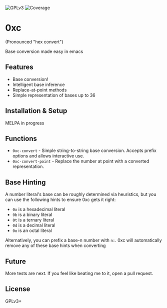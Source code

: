![GPLv3](https://img.shields.io/badge/license-GPLv3-brightgreen.svg) ![Coverage](https://img.shields.io/badge/coverage-83%25-green.svg)

# 0xc
(Pronounced "hex convert")

Base conversion made easy in emacs

## Features
- Base conversion!
- Intelligent base inference
- Replace-at-point methods
- Simple representation of bases up to 36

## Installation & Setup
MELPA in progress

## Functions
- `0xc-convert` - Simple string-to-string base conversion. Accepts prefix options and allows interactive use.
- `0xc-convert-point` - Replace the number at point with a converted representation.

## Base Hinting

A number literal's base can be roughly determined via heuristics, but you can use the following hints to ensure 0xc gets it right:

- `0x` is a hexadecimal literal
- `0b` is a binary literal
- `0t` is a ternary literal
- `0d` is a decimal literal
- `0o` is an octal literal

Alternatively, you can prefix a base-n number with `n:`. 0xc will automatically remove any of these base hints when converting

## Future
More tests are next. If you feel like beating me to it, open a pull request.

## License
GPLv3+
